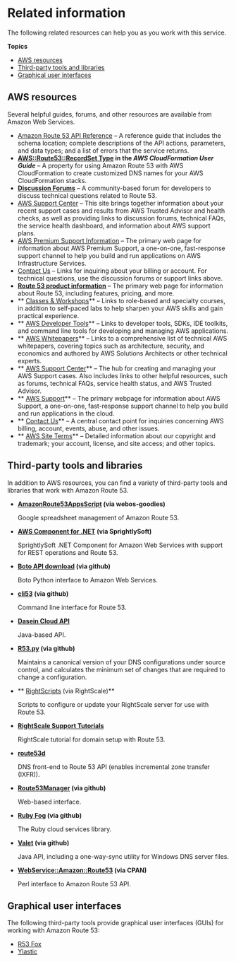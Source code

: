 # Related information<a name="Resources"></a>

The following related resources can help you as you work with this service\.

**Topics**
+ [AWS resources](#AWSResources)
+ [Third\-party tools and libraries](#R53-Tools-Libraries)
+ [Graphical user interfaces](#GUIs)

## AWS resources<a name="AWSResources"></a>

Several helpful guides, forums, and other resources are available from Amazon Web Services\.
+ [Amazon Route 53 API Reference](https://docs.aws.amazon.com/Route53/latest/APIReference/) – A reference guide that includes the schema location; complete descriptions of the API actions, parameters, and data types; and a list of errors that the service returns\.
+ **[AWS::Route53::RecordSet Type](https://docs.aws.amazon.com/AWSCloudFormation/latest/UserGuide/aws-properties-route53-recordset.html) in the *AWS CloudFormation User Guide*** – A property for using Amazon Route 53 with AWS CloudFormation to create customized DNS names for your AWS CloudFormation stacks\.
+ **[Discussion Forums](https://forums.aws.amazon.com/forum.jspa?forumID=87)** – A community\-based forum for developers to discuss technical questions related to Route 53\.
+ [AWS Support Center](https://console.aws.amazon.com/support/home#/) – This site brings together information about your recent support cases and results from AWS Trusted Advisor and health checks, as well as providing links to discussion forums, technical FAQs, the service health dashboard, and information about AWS support plans\.
+ [AWS Premium Support Information](https://aws.amazon.com/premiumsupport/) – The primary web page for information about AWS Premium Support, a one\-on\-one, fast\-response support channel to help you build and run applications on AWS Infrastructure Services\.
+ [Contact Us](http://aws.amazon.com/contact-us/) – Links for inquiring about your billing or account\. For technical questions, use the discussion forums or support links above\.
+ **[Route 53 product information](https://aws.amazon.com/route53)** – The primary web page for information about Route 53, including features, pricing, and more\.
+ ** [Classes & Workshops](https://aws.amazon.com/training/course-descriptions/)** – Links to role\-based and specialty courses, in addition to self\-paced labs to help sharpen your AWS skills and gain practical experience\.
+ ** [AWS Developer Tools](https://aws.amazon.com/tools/)** – Links to developer tools, SDKs, IDE toolkits, and command line tools for developing and managing AWS applications\.
+ ** [AWS Whitepapers](https://aws.amazon.com/whitepapers/)** – Links to a comprehensive list of technical AWS whitepapers, covering topics such as architecture, security, and economics and authored by AWS Solutions Architects or other technical experts\.
+ ** [AWS Support Center](https://console.aws.amazon.com/support/home#/)** – The hub for creating and managing your AWS Support cases\. Also includes links to other helpful resources, such as forums, technical FAQs, service health status, and AWS Trusted Advisor\.
+ ** [AWS Support](https://aws.amazon.com/premiumsupport/)** – The primary webpage for information about AWS Support, a one\-on\-one, fast\-response support channel to help you build and run applications in the cloud\.
+ ** [Contact Us](https://aws.amazon.com/contact-us/)** – A central contact point for inquiries concerning AWS billing, account, events, abuse, and other issues\. 
+ ** [AWS Site Terms](https://aws.amazon.com/terms/)** – Detailed information about our copyright and trademark; your account, license, and site access; and other topics\.

## Third\-party tools and libraries<a name="R53-Tools-Libraries"></a>

In addition to AWS resources, you can find a variety of third\-party tools and libraries that work with Amazon Route 53\.
+ **[AmazonRoute53AppsScript](http://code.google.com/p/webos-goodies/wiki/AmazonRoute53AppsScript) \(via webos\-goodies\)**

  Google spreadsheet management of Amazon Route 53\.
+ **[AWS Component for \.NET](http://sprightlysoft.com/AWSComponent/) \(via SprightlySoft\)**

  SprightlySoft \.NET Component for Amazon Web Services with support for REST operations and Route 53\.
+ **[Boto API download](https://github.com/boto/boto/tree/master/boto/route53) \(via github\)**

  Boto Python interface to Amazon Web Services\.
+ **[cli53](https://github.com/barnybug/cli53) \(via github\)**

  Command line interface for Route 53\.
+ **[Dasein Cloud API](http://dasein-cloud.sourceforge.net/)**

  Java\-based API\.
+ **[R53\.py](https://github.com/coops/r53) \(via github\)**

  Maintains a canonical version of your DNS configurations under source control, and calculates the minimum set of changes that are required to change a configuration\.
+ ** [RightScripts](http://www.rightscale.com/library/right_scripts/All?search[advanced_search]=&search[filter_value]=Route&x=0&y=0&search[filter_type]=title_and_description&search[price]=&search[order]=date_desc) \(via RightScale\)**

  Scripts to configure or update your RightScale server for use with Route 53\.
+ **[RightScale Support Tutorials](http://support.rightscale.com/Library/3rd_Parties/DNS/Route_53/Domain_Setup_with_Amazon's_Route_53)**

  RightScale tutorial for domain setup with Route 53\.
+ **[route53d](http://code.google.com/p/route53d/)**

  DNS front\-end to Route 53 API \(enables incremental zone transfer \(IXFR\)\)\.
+ **[Route53Manager](https://github.com/zen4ever/route53manager) \(via github\)**

  Web\-based interface\.
+ **[Ruby Fog](https://github.com/fog/fog) \(via github\)**

  The Ruby cloud services library\.
+ **[Valet](https://github.com/Widen/valet) \(via github\)**

  Java API, including a one\-way\-sync utility for Windows DNS server files\.
+ **[WebService::Amazon::Route53](https://metacpan.org/pod/WebService::Amazon::Route53) \(via CPAN\)**

  Perl interface to Amazon Route 53 API\.

## Graphical user interfaces<a name="GUIs"></a>

The following third\-party tools provide graphical user interfaces \(GUIs\) for working with Amazon Route 53:
+ [R53 Fox](https://github.com/cookpad/r53-fox)
+ [Ylastic](http://ylastic.com/)